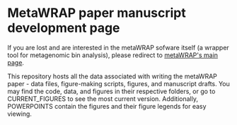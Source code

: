 # MetaWRAP paper manuscript development page
If you are lost and are interested in the metaWRAP sofware itself (a wrapper tool for metagenomic bin analysis), please redirect to [metaWRAP's main page](https://github.com/ursky/metaWRAP).

This repository hosts all the data associated with writing the metaWRAP paper - data files, figure-making scripts, figures, and manuscript drafts. You may find the code, data, and figures in their respective folders, or go to CURRENT_FIGURES to see the most current version. Additionally, POWERPOINTS contain the figures and their figure legends for easy viewing. 
